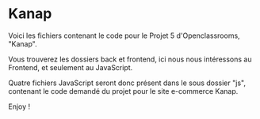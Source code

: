 # Kanap

Voici les fichiers contenant le code pour le Projet 5 d'Openclassrooms, "Kanap".

Vous trouverez les dossiers back et frontend, ici nous nous intéressons au Frontend, et seulement au JavaScript.

Quatre fichiers JavaScript seront donc présent dans le sous dossier "js", contenant le code demandé du projet pour le site e-commerce Kanap.

Enjoy !